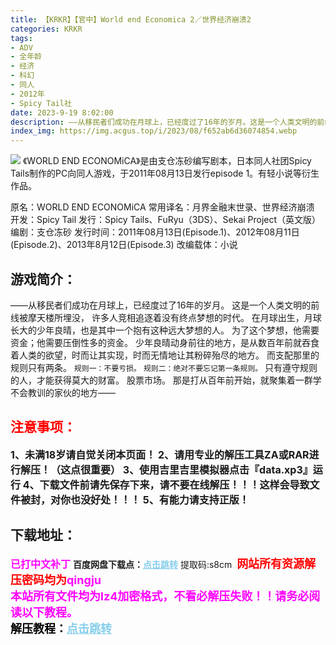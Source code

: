 ```yaml
---
title: 【KRKR】【官中】World end Economica 2／世界经济崩溃2
categories: KRKR
tags:
- ADV
- 全年龄
- 经济
- 科幻
- 同人
- 2012年
- Spicy Tail社
date: 2023-9-19 8:02:00
description: ——从移民者们成功在月球上，已经度过了16年的岁月。这是一个人类文明的前线被摩天楼所埋没，许多人竞相追逐着没有终点梦想的时代。在月球出生，月球长大的少年良晴，也是其中一个抱有这种远大梦想的人。为了这个梦想，他需要资金；他需要压倒性多的资金。
index_img: https://img.acgus.top/i/2023/08/f652ab6d36074854.webp
---
```

![](https://img.acgus.top/i/2023/08/f652ab6d36074854.webp)
《WORLD END ECONOMiCA》是由支仓冻砂编写剧本，日本同人社团Spicy Tails制作的PC向同人游戏，于2011年08月13日发行episode 1。有轻小说等衍生作品。

原名：WORLD END ECONOMiCA
常用译名：月界金融末世录、世界经济崩溃
开发：Spicy Tail
发行：Spicy Tails、FuRyu（3DS）、Sekai Project（英文版）
编剧：支仓冻砂
发行时间：2011年08月13日(Episode.1)、2012年08月11日(Episode.2)、2013年8月12日(Episode.3)
改编载体：小说

## 游戏简介：
——从移民者们成功在月球上，已经度过了16年的岁月。
这是一个人类文明的前线被摩天楼所埋没，
许多人竞相追逐着没有终点梦想的时代。
在月球出生，月球长大的少年良晴，也是其中一个抱有这种远大梦想的人。
为了这个梦想，他需要资金；他需要压倒性多的资金。
少年良晴动身前往的地方，是从数百年前就吞食着人类的欲望，时而让其实现，时而无情地让其粉碎殆尽的地方。
而支配那里的规则只有两条。
```规则一：不要亏损。```
```规则二：绝对不要忘记第一条规则。```
只有遵守规则的人，才能获得莫大的财富。
股票市场。
那是打从百年前开始，就聚集着一群学不会教训的家伙的地方——
<br>




## <font color=#FF0000 >注意事项：</font>
<font size=3><b>1、未满18岁请自觉关闭本页面！
2、请用专业的解压工具ZA或RAR进行解压！（这点很重要）
3、使用吉里吉里模拟器点击『data.xp3』运行
4、下载文件前请先保存下来，请不要在线解压！！！这样会导致文件被封，对你也没好处！！！
5、有能力请支持正版！</b></font>

## 下载地址：
<font color=#FF00FF size=3><b>已打中文补丁</b></font>
<b>百度网盘下载点：</b><a href="https://pan.baidu.com/s/1BfueekPauIwdRrXBCzdZuA?pwd=s8cm" style="color: #87CEEB;"><b>点击跳转</b></a> 提取码:s8cm
<a style="padding: 0" href="https://post.qingju.org/AD/"><img style="max-width:100%" src="https://img.acgus.top/i/2024/07/478f689b8021d8d499ab43d21acf137a.gif" alt=""></a>
<b><font color=#FF0000 size=4>网站所有资源解压密码均为</b></font><b><font color=#FF00FF size=4>qingju</font><font color=#FF0000 ></font></b><br><b><font color=#FF00FF size=4>本站所有文件均为lz4加密格式，不看必解压失败！！请务必阅读以下教程。</b></font><br><b><font color=#000 size=4>解压教程：</b><a href="https://post.qingju.org/tutorial/000/" style="color: #87CEEB;"><b>点击跳转</b></a>
